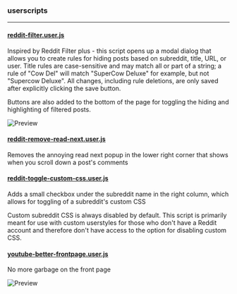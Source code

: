 ### userscripts

***

#### [reddit-filter.user.js](reddit-filter.user.js)
Inspired by Reddit Filter plus - this script opens up a modal dialog that allows you to create rules for hiding posts
based on subreddit, title, URL, or user. Title rules are case-sensitive and may match all or part of a string; a rule of
"Cow Del" will match "SuperCow Deluxe" for example, but not "Supercow Deluxe". All changes, including rule deletions,
are only saved after explicitly clicking the save button.

Buttons are also added to the bottom of the page for toggling the hiding and highlighting of filtered posts.

![Preview](https://imgrush.com/-TY1yReJssBH.png)

#### [reddit-remove-read-next.user.js](reddit-remove-read-next.user.js)
Removes the annoying read next popup in the lower right corner that shows when you scroll down a post's comments

#### [reddit-toggle-custom-css.user.js](reddit-toggle-custom-css.user.js)
Adds a small checkbox under the subreddit name in the right column, which allows for toggling of a subreddit's custom
CSS

Custom subreddit CSS is always disabled by default. This script is primarily meant for use with custom userstyles for
those who don't have a Reddit account and therefore don't have access to the option for disabling custom CSS.

#### [youtube-better-frontpage.user.js](youtube-better-frontpage.user.js)
No more garbage on the front page

![Preview](https://imgrush.com/HWHTGUHEVQCK.png)
